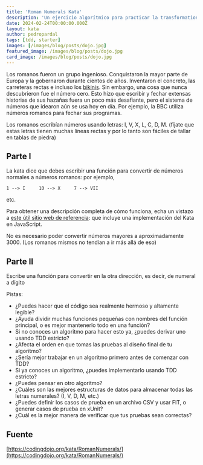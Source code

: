 ```yaml
---
title: 'Roman Numerals Kata'
description: 'Un ejercicio algorítmico para practicar la transformation priority premise con TDD.'
date: 2024-02-24T00:00:00.000Z
layout: kata
author: pedropardal
tags: [tdd, starter]
images: [/images/blog/posts/dojo.jpg]
featured_image: /images/blog/posts/dojo.jpg
card_image: /images/blog/posts/dojo.jpg
---
```


Los romanos fueron un grupo ingenioso. Conquistaron la mayor parte de Europa y la gobernaron durante cientos de años. Inventaron el concreto, las carreteras rectas e incluso los [bikinis](https://sights.seindal.dk/italy/sicily/piazza-armerina/villa-romana-del-casale/). Sin embargo, una cosa que nunca descubrieron fue el número cero. Esto hizo que escribir y fechar extensas historias de sus hazañas fuera un poco más desafiante, pero el sistema de números que idearon aún se usa hoy en día. Por ejemplo, la BBC utiliza números romanos para fechar sus programas.

Los romanos escribían números usando letras: I, V, X, L, C, D, M. (fíjate que estas letras tienen muchas líneas rectas y por lo tanto son fáciles de tallar en tablas de piedra)

## Parte I

La kata dice que debes escribir una función para convertir de números normales a números romanos: por ejemplo,

```
1 --> I     10 --> X     7 --> VII
```

etc.

Para obtener una descripción completa de cómo funciona, echa un vistazo a [este útil sitio web de referencia](http://www.novaroma.org/via_romana/numbers.html): que incluye una implementación del Kata en JavaScript.

No es necesario poder convertir números mayores a aproximadamente 3000. (Los romanos mismos no tendían a ir más allá de eso)

## Parte II

Escribe una función para convertir en la otra dirección, es decir, de numeral a dígito

Pistas:
- ¿Puedes hacer que el código sea realmente hermoso y altamente legible?
- ¿Ayuda dividir muchas funciones pequeñas con nombres del función principal, o es mejor mantenerlo todo en una función?
- Si no conoces un algoritmo para hacer esto ya, ¿puedes derivar uno usando TDD estricto?
- ¿Afecta el orden en que tomas las pruebas al diseño final de tu algoritmo?
- ¿Sería mejor trabajar en un algoritmo primero antes de comenzar con TDD?
- Si ya conoces un algoritmo, ¿puedes implementarlo usando TDD estricto?
- ¿Puedes pensar en otro algoritmo?
- ¿Cuáles son las mejores estructuras de datos para almacenar todas las letras numerales? (I, V, D, M, etc.)
- ¿Puedes definir los casos de prueba en un archivo CSV y usar FIT, o generar casos de prueba en xUnit?
- ¿Cuál es la mejor manera de verificar que tus pruebas sean correctas?

## Fuente

[https://codingdojo.org/kata/RomanNumerals/](https://codingdojo.org/kata/RomanNumerals/)
